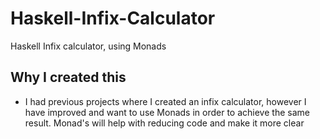 # Haskell-Infix-Calculator
Haskell Infix calculator, using Monads

## Why I created this
* I had previous projects where I created an infix calculator,
  however I have improved and want to use Monads in order to achieve
  the same result. Monad's will help with reducing code and make it
  more clear
